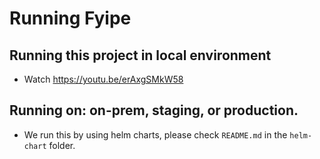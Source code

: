 # Running Fyipe

## Running this project in local environment

-   Watch https://youtu.be/erAxgSMkW58

## Running on: on-prem, staging, or production.

-   We run this by using helm charts, please check `README.md` in the `helm-chart` folder.
